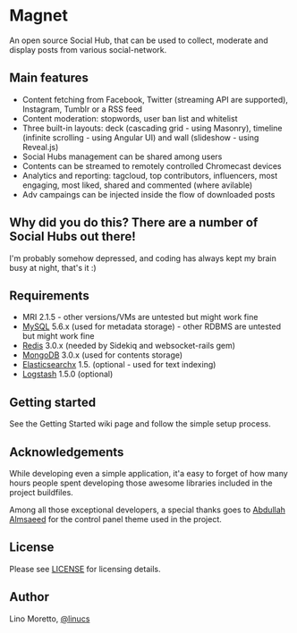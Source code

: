 # Magnet
An open source Social Hub, that can be used to collect, moderate and display posts from various social-network.

## Main features
- Content fetching from Facebook, Twitter (streaming API are supported), Instagram, Tumblr or a RSS feed
- Content moderation: stopwords, user ban list and whitelist
- Three built-in layouts: deck (cascading grid - using Masonry), timeline (infinite scrolling - using Angular UI) and wall (slideshow - using Reveal.js)
- Social Hubs management can be shared among users
- Contents can be streamed to remotely controlled Chromecast devices
- Analytics and reporting: tagcloud, top contributors, influencers, most engaging, most liked, shared and commented (where avilable)
- Adv campaings can be injected inside the flow of downloaded posts

## Why did you do this? There are a number of Social Hubs out there!
I'm probably somehow depressed, and coding has always kept my brain busy at night, that's it :)

## Requirements
- MRI 2.1.5 - other versions/VMs are untested but might work fine
- [MySQL](http://dev.mysql.com/) 5.6.x (used for metadata storage) - other RDBMS are untested but might work fine
- [Redis](http://redis.io/) 3.0.x (needed by Sidekiq and websocket-rails gem)
- [MongoDB](https://www.mongodb.org/) 3.0.x (used for contents storage)
- [Elasticsearchx](https://www.elastic.co/) 1.5. (optional - used for text indexing)
- [Logstash](https://www.elastic.co/products/logstash) 1.5.0 (optional)

## Getting started
See the Getting Started wiki page and follow the simple setup process.

## Acknowledgements
While developing even a simple application, it'a easy to forget of how many hours people spent developing those awesome libraries included in the project buildfiles.

Among all those exceptional developers, a special thanks goes to [Abdullah Almsaeed](https://github.com/almasaeed2010/AdminLTE) for the control panel theme used in the project.

## License
Please see [LICENSE](LICENSE.txt) for licensing details.

## Author
Lino Moretto, [@linucs](https://twitter.com/linucs)
